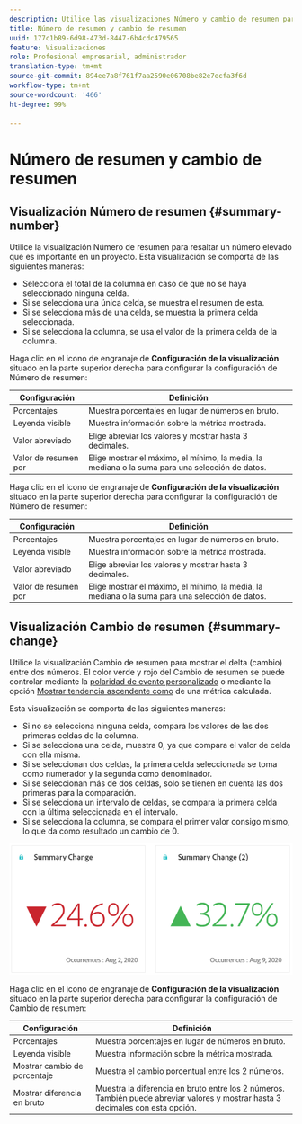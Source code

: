 ```yaml
---
description: Utilice las visualizaciones Número y cambio de resumen para mostrar puntos de datos importantes en un proyecto.
title: Número de resumen y cambio de resumen
uuid: 177c1b89-6d98-473d-8447-6b4cdc479565
feature: Visualizaciones
role: Profesional empresarial, administrador
translation-type: tm+mt
source-git-commit: 894ee7a8f761f7aa2590e06708be82e7ecfa3f6d
workflow-type: tm+mt
source-wordcount: '466'
ht-degree: 99%

---
```



# Número de resumen y cambio de resumen

## Visualización Número de resumen {#summary-number}

Utilice la visualización Número de resumen para resaltar un número elevado que es importante en un proyecto. Esta visualización se comporta de las siguientes maneras:

* Selecciona el total de la columna en caso de que no se haya seleccionado ninguna celda.
* Si se selecciona una única celda, se muestra el resumen de esta.
* Si se selecciona más de una celda, se muestra la primera celda seleccionada.
* Si se selecciona la columna, se usa el valor de la primera celda de la columna.

Haga clic en el icono de engranaje de **Configuración de la visualización** situado en la parte superior derecha para configurar la configuración de Número de resumen:

| Configuración | Definición |
|--- |--- |
| Porcentajes | Muestra porcentajes en lugar de números en bruto. |
| Leyenda visible | Muestra información sobre la métrica mostrada. |
| Valor abreviado | Elige abreviar los valores y mostrar hasta 3 decimales. |
| Valor de resumen por | Elige mostrar el máximo, el mínimo, la media, la mediana o la suma para una selección de datos. |


Haga clic en el icono de engranaje de **Configuración de la visualización** situado en la parte superior derecha para configurar la configuración de Número de resumen:

| Configuración | Definición |
|--- |--- |
| Porcentajes | Muestra porcentajes en lugar de números en bruto. |
| Leyenda visible | Muestra información sobre la métrica mostrada. |
| Valor abreviado | Elige abreviar los valores y mostrar hasta 3 decimales. |
| Valor de resumen por | Elige mostrar el máximo, el mínimo, la media, la mediana o la suma para una selección de datos. |


## Visualización Cambio de resumen {#summary-change}

Utilice la visualización Cambio de resumen para mostrar el delta (cambio) entre dos números. El color verde y rojo del Cambio de resumen se puede controlar mediante la [polaridad de evento personalizado](https://docs.adobe.com/content/help/es-ES/analytics/admin/admin-tools/success-events/success-event.html) o mediante la opción [Mostrar tendencia ascendente como](https://docs.adobe.com/content/help/es-ES/analytics/components/calculated-metrics/calcmetric-workflow/cm-build-metrics.html) de una métrica calculada.

Esta visualización se comporta de las siguientes maneras:

* Si no se selecciona ninguna celda, compara los valores de las dos primeras celdas de la columna.
* Si se selecciona una celda, muestra 0, ya que compara el valor de celda con ella misma.
* Si se seleccionan dos celdas, la primera celda seleccionada se toma como numerador y la segunda como denominador.
* Si se seleccionan más de dos celdas, solo se tienen en cuenta las dos primeras para la comparación.
* Si se selecciona un intervalo de celdas, se compara la primera celda con la última seleccionada en el intervalo.
* Si se selecciona la columna, se compara el primer valor consigo mismo, lo que da como resultado un cambio de 0.


![](assets/summary-change.png)


Haga clic en el icono de engranaje de **Configuración de la visualización** situado en la parte superior derecha para configurar la configuración de Cambio de resumen:

| Configuración | Definición |
|--- |--- |
| Porcentajes | Muestra porcentajes en lugar de números en bruto. |
| Leyenda visible | Muestra información sobre la métrica mostrada. |
| Mostrar cambio de porcentaje | Muestra el cambio porcentual entre los 2 números. |
| Mostrar diferencia en bruto | Muestra la diferencia en bruto entre los 2 números. También puede abreviar valores y mostrar hasta 3 decimales con esta opción. |
